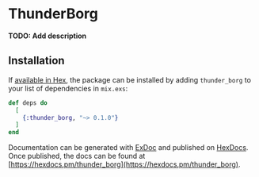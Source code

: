 # ThunderBorg

**TODO: Add description**

## Installation

If [available in Hex](https://hex.pm/docs/publish), the package can be installed
by adding `thunder_borg` to your list of dependencies in `mix.exs`:

```elixir
def deps do
  [
    {:thunder_borg, "~> 0.1.0"}
  ]
end
```

Documentation can be generated with [ExDoc](https://github.com/elixir-lang/ex_doc)
and published on [HexDocs](https://hexdocs.pm). Once published, the docs can
be found at [https://hexdocs.pm/thunder_borg](https://hexdocs.pm/thunder_borg).

